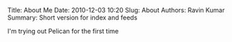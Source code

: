 Title: About Me
Date: 2010-12-03 10:20
Slug: About
Authors: Ravin Kumar
Summary: Short version for index and feeds

I'm trying out Pelican for the first time
